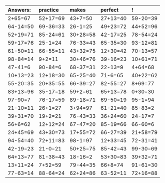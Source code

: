 | Answers: | practice | makes | perfect | ! |
| :--- | :--- | :--- | :--- | :--- |
| 2+65=67 | 52+17=69 | 43+7=50 | 27+13=40 | 59-20=39 | 
| 64-14=50 | 69-36=33 | 26-1=25 | 49+23=72 | 44+52=96 | 
| 52+19=71 | 85-24=61 | 30+28=58 | 42-17=25 | 78-54=24 | 
| 59+17=76 | 25-1=24 | 76-33=43 | 65-35=30 | 93-12=81 | 
| 61-50=11 | 66-55=11 | 43+32=75 | 12+30=42 | 70-13=57 | 
| 98-84=14 | 9+2=11 | 30+46=76 | 39-16=23 | 10+61=71 | 
| 47-41=6 | 90-84=6 | 68-37=31 | 22-13=9 | 4+64=68 | 
| 10+13=23 | 12+18=30 | 65-25=40 | 71-6=65 | 40+22=62 | 
| 55-20=35 | 20+35=55 | 66-39=27 | 82-55=27 | 8+69=77 | 
| 83+13=96 | 35-17=18 | 59+2=61 | 65+13=78 | 0+30=30 | 
| 97-90=7 | 76-17=59 | 89-18=71 | 69-50=19 | 95-1=94 | 
| 21-10=11 | 26+1=27 | 3+94=97 | 61-21=40 | 85-83=2 | 
| 39+31=70 | 19+2=21 | 76-43=33 | 36+24=60 | 24-17=7 | 
| 56+6=62 | 12+12=24 | 67-47=20 | 85-19=66 | 66-60=6 | 
| 24+45=69 | 43+30=73 | 17+55=72 | 66-27=39 | 21+58=79 | 
| 94-54=40 | 72+11=83 | 98-1=97 | 12+33=45 | 72-31=41 | 
| 42-19=23 | 21-0=21 | 50+25=75 | 85-42=43 | 99-30=69 | 
| 64+13=77 | 81-38=43 | 18-16=2 | 53+30=83 | 39+32=71 | 
| 13+11=24 | 7+52=59 | 79-44=35 | 66+8=74 | 91-61=30 | 
| 77-63=14 | 88-64=24 | 62+24=86 | 63-52=11 | 72+16=88 | 
